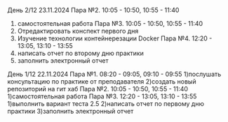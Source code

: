 День 2/12 23.11.2024
Пара №2. 10:05 - 10:50, 10:55 - 11:40
1) самостоятельная работа
Пара №3. 10:05 - 10:50, 10:55 - 11:40
1) Отредактировать конспект первого дня
2) Изучение технологии контейнерезации Docker
Пара №4. 12:20 - 13:05, 13:10 - 13:55
1) написать отчет по второму дню практики
2) заполнить электронный отчет

День 1/12 22.11.2024
Пара №1. 08:20 - 09:05, 09:10 - 09:55
1)послушать консультацию по практике от преподавателя
2)создать новый репозиторий на гит хаб
Пара №2. 10:05 - 10:50, 10:55 - 11:40
1)самостоятельная работа
Пара №3. 12:20 - 13:05, 13:10 - 13:55
1)выполнить вариант теста 2.5
2)написать отчет по первому дню практики
3)заполнить электронный отчет
